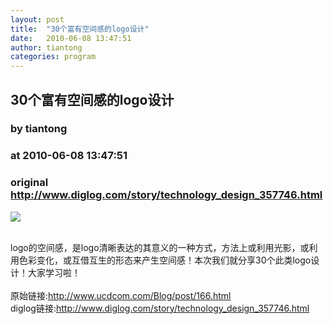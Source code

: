 ```yaml
---
layout: post
title:  "30个富有空间感的logo设计"
date:   2010-06-08 13:47:51
author: tiantong
categories: program
---
```


## 30个富有空间感的logo设计
### by tiantong
### at 2010-06-08 13:47:51
### original <http://www.diglog.com/story/technology_design_357746.html>

<p><a href="http://www.diglog.com/story/technology_design_357746.html"><img border="0" src="http://img.diglog.com/img/2010/6/middle_c695109bbbcb45f388f1146132b2abc2.PNG"></a></p><br>logo的空间感，是logo清晰表达的其意义的一种方式，方法上或利用光影，或利用色彩变化，或互借互生的形态来产生空间感！本次我们就分享30个此类logo设计！大家学习啦！<br><br>原始链接:<a href="http://www.ucdcom.com/Blog/post/166.html">http://www.ucdcom.com/Blog/post/166.html</a><br>diglog链接:<a href="http://www.diglog.com/story/technology_design_357746.html">http://www.diglog.com/story/technology_design_357746.html</a>